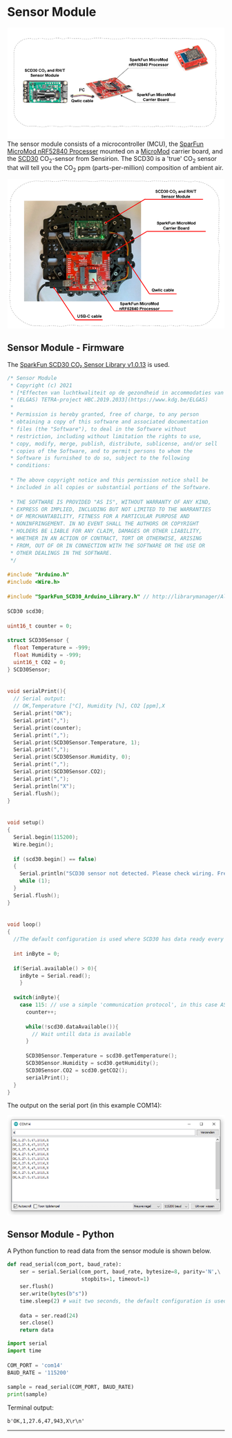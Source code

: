# Sensor Module 

![IoT_System](.\img\IoT_Sensor_Module\IoT_Sensor_Module.PNG)The sensor module consists of a microcontroller (MCU), the [SparFun MicroMod nRF52840 Processer](https://www.sparkfun.com/products/16984) mounted on a [MicroMod](https://www.sparkfun.com/micromod) carrier board, and the [SCD30](https://www.sensirion.com/en/environmental-sensors/carbon-dioxide-sensors/carbon-dioxide-sensors-scd30/) CO<sub>2</sub>-sensor from Sensirion. The SCD30 is a 'true' CO<sub>2</sub> sensor that will tell you the CO<sub>2</sub> ppm (parts-per-million) composition of ambient air. 

![IoT_System_Setup](.\img\IoT_Sensor_Module\IoT_System_Setup.PNG)



## Sensor Module - Firmware

The [SparkFun SCD30 CO₂ Sensor Library v1.0.13](https://github.com/sparkfun/SparkFun_SCD30_Arduino_Library ) is used.

```C++
/* Sensor Module
 * Copyright (c) 2021
 * [*Effecten van luchtkwaliteit op de gezondheid in accommodaties van schepen  
 * (ELGAS) TETRA-project HBC.2019.2033](https://www.kdg.be/ELGAS)
 *
 * Permission is hereby granted, free of charge, to any person
 * obtaining a copy of this software and associated documentation
 * files (the "Software"), to deal in the Software without
 * restriction, including without limitation the rights to use,
 * copy, modify, merge, publish, distribute, sublicense, and/or sell
 * copies of the Software, and to permit persons to whom the
 * Software is furnished to do so, subject to the following
 * conditions:

 * The above copyright notice and this permission notice shall be
 * included in all copies or substantial portions of the Software.

 * THE SOFTWARE IS PROVIDED "AS IS", WITHOUT WARRANTY OF ANY KIND,
 * EXPRESS OR IMPLIED, INCLUDING BUT NOT LIMITED TO THE WARRANTIES
 * OF MERCHANTABILITY, FITNESS FOR A PARTICULAR PURPOSE AND
 * NONINFRINGEMENT. IN NO EVENT SHALL THE AUTHORS OR COPYRIGHT
 * HOLDERS BE LIABLE FOR ANY CLAIM, DAMAGES OR OTHER LIABILITY,
 * WHETHER IN AN ACTION OF CONTRACT, TORT OR OTHERWISE, ARISING
 * FROM, OUT OF OR IN CONNECTION WITH THE SOFTWARE OR THE USE OR
 * OTHER DEALINGS IN THE SOFTWARE.
 */

#include "Arduino.h"
#include <Wire.h>

#include "SparkFun_SCD30_Arduino_Library.h" // http://librarymanager/All#SparkFun_SCD30

SCD30 scd30;

uint16_t counter = 0;

struct SCD30Sensor {
  float Temperature = -999;
  float Humidity = -999;
  uint16_t CO2 = 0;
} SCD30Sensor;


void serialPrint(){
  // Serial output: 
  // OK,Temperature [°C], Humidity [%], CO2 [ppm],X
  Serial.print("OK");
  Serial.print(",");
  Serial.print(counter);
  Serial.print(",");
  Serial.print(SCD30Sensor.Temperature, 1);
  Serial.print(",");
  Serial.print(SCD30Sensor.Humidity, 0);
  Serial.print(",");
  Serial.print(SCD30Sensor.CO2);
  Serial.print(",");
  Serial.println("X");
  Serial.flush();
}


void setup()
{
  Serial.begin(115200);
  Wire.begin();

  if (scd30.begin() == false)
  {
    Serial.println("SCD30 sensor not detected. Please check wiring. Freezing...");
    while (1);
  }
  Serial.flush();
}


void loop()
{
  //The default configuration is used where SCD30 has data ready every two seconds.

  int inByte = 0;

  if(Serial.available() > 0){
    inByte = Serial.read();
    }

  switch(inByte){
    case 115: // use a simple 'communication protocol', in this case ASCII lower case letter s
      counter++;

      while(!scd30.dataAvailable()){
        // Wait untill data is available
      }

      SCD30Sensor.Temperature = scd30.getTemperature();
      SCD30Sensor.Humidity = scd30.getHumidity();
      SCD30Sensor.CO2 = scd30.getCO2();
      serialPrint();
  }
}
```



The output on the serial port (in this example COM14):

![serial_output](.\img\IoT_Sensor_Module\serial_output.PNG)



## Sensor Module - Python

A Python function to read data from the sensor module is shown below.

```python
def read_serial(com_port, baud_rate):
    ser = serial.Serial(com_port, baud_rate, bytesize=8, parity='N',\
                        stopbits=1, timeout=1)
    ser.flush()
    ser.write(bytes(b"s"))
    time.sleep(2) # wait two seconds, the default configuration is used where SCD30 has data ready every two seconds.

    data = ser.read(24)
    ser.close()
    return data
```

```Python
import serial
import time

COM_PORT = 'com14'
BAUD_RATE = '115200'

sample = read_serial(COM_PORT, BAUD_RATE)
print(sample)
```

Terminal output:

```Terminal
b'OK,1,27.6,47,943,X\r\n'
```

---

